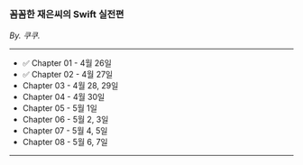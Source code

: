 ### 꼼꼼한 재은씨의 Swift 실전편

*By. 쿠쿠.*

---

- ✅ Chapter 01 - 4월 26일
- ✅ Chapter 02 - 4월 27일
- Chapter 03 - 4월 28, 29일
- Chapter 04 - 4월 30일
- Chapter 05 - 5월 1일
- Chapter 06 - 5월 2, 3일
- Chapter 07 - 5월 4, 5일
- Chapter 08 - 5월 6, 7일

---

